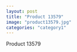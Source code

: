 ```yaml
---
layout: post
title: "Product 13579"
image: "product13579.jpg"
categories: "category1"
---
```

Product 13579
